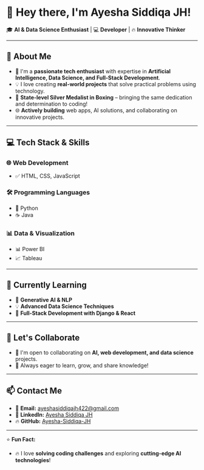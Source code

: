 # 👋 Hey there, I'm **Ayesha Siddiqa JH**!  
🎓 **AI & Data Science Enthusiast** | 💻 **Developer** | 🔥 **Innovative Thinker**

---

## 🚀 **About Me**
- 🌟 I'm a **passionate tech enthusiast** with expertise in **Artificial Intelligence, Data Science, and Full-Stack Development**.  
- 💡 I love creating **real-world projects** that solve practical problems using technology.  
- 🥊 **State-level Silver Medalist in Boxing** – bringing the same dedication and determination to coding!  
- 🌐 **Actively building** web apps, AI solutions, and collaborating on innovative projects.  

---

## 💻 **Tech Stack & Skills**
### 🌐 **Web Development**
- ✅ HTML, CSS, JavaScript  


### 🛠️ **Programming Languages**
- 🐍 Python  
- ☕ Java  

### 📊 **Data & Visualization**
- 📊 Power BI  
- 📈 Tableau  

---

## 🌱 **Currently Learning**
- 🤖 **Generative AI & NLP**  
- 💡 **Advanced Data Science Techniques**  
- 🚀 **Full-Stack Development with Django & React**

---

## 🤝 **Let's Collaborate**
- 💬 I'm open to collaborating on **AI, web development, and data science** projects.  
- 🚀 Always eager to learn, grow, and share knowledge!  

---

## 📫 **Contact Me**
- 📧 **Email:** [ayeshasiddiqajh422@gmail.com](mailto:ayeshasiddiqajh422@gmail.com)  
- 🔗 **LinkedIn:** [Ayesha Siddiqa JH](https://www.linkedin.com/in/ayesha-siddiqa-j-h-1866ab334/)  
- 🔥 **GitHub:** [Ayesha-Siddiqa-JH](https://github.com/Ayesha-Siddiqa-JH)  

---

⭐ **Fun Fact:**  
- 🔥 I love **solving coding challenges** and exploring **cutting-edge AI technologies**!  
